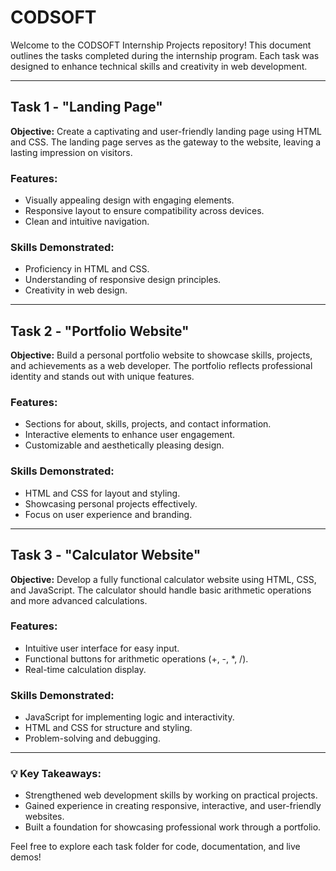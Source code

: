 # CODSOFT 

Welcome to the CODSOFT Internship Projects repository! This document outlines the tasks completed during the internship program. Each task was designed to enhance technical skills and creativity in web development.

---

##  Task 1 - "Landing Page"

**Objective:**
Create a captivating and user-friendly landing page using HTML and CSS. The landing page serves as the gateway to the website, leaving a lasting impression on visitors.

### Features:
- Visually appealing design with engaging elements.
- Responsive layout to ensure compatibility across devices.
- Clean and intuitive navigation.

### Skills Demonstrated:
- Proficiency in HTML and CSS.
- Understanding of responsive design principles.
- Creativity in web design.

---

##  Task 2 - "Portfolio Website"

**Objective:**
Build a personal portfolio website to showcase skills, projects, and achievements as a web developer. The portfolio reflects professional identity and stands out with unique features.

### Features:
- Sections for about, skills, projects, and contact information.
- Interactive elements to enhance user engagement.
- Customizable and aesthetically pleasing design.

### Skills Demonstrated:
- HTML and CSS for layout and styling.
- Showcasing personal projects effectively.
- Focus on user experience and branding.

---

##  Task 3 - "Calculator Website"

**Objective:**
Develop a fully functional calculator website using HTML, CSS, and JavaScript. The calculator should handle basic arithmetic operations and more advanced calculations.

### Features:
- Intuitive user interface for easy input.
- Functional buttons for arithmetic operations (+, -, *, /).
- Real-time calculation display.

### Skills Demonstrated:
- JavaScript for implementing logic and interactivity.
- HTML and CSS for structure and styling.
- Problem-solving and debugging.

---

### 💡 Key Takeaways:
- Strengthened web development skills by working on practical projects.
- Gained experience in creating responsive, interactive, and user-friendly websites.
- Built a foundation for showcasing professional work through a portfolio.

Feel free to explore each task folder for code, documentation, and live demos!


